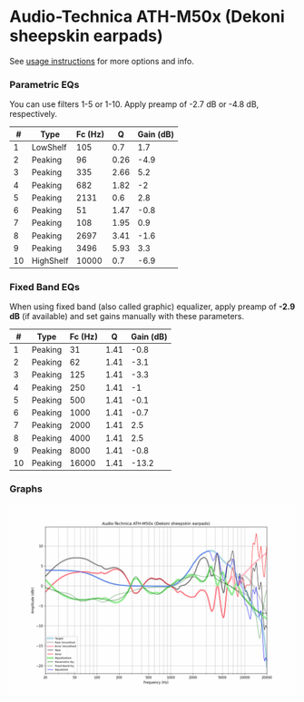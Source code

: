 # Audio-Technica ATH-M50x (Dekoni sheepskin earpads)
See [usage instructions](https://github.com/jaakkopasanen/AutoEq#usage) for more options and info.

### Parametric EQs
You can use filters 1-5 or 1-10. Apply preamp of -2.7 dB or -4.8 dB, respectively.

|   # | Type      |   Fc (Hz) |    Q |   Gain (dB) |
|-----|-----------|-----------|------|-------------|
|   1 | LowShelf  |       105 | 0.7  |         1.7 |
|   2 | Peaking   |        96 | 0.26 |        -4.9 |
|   3 | Peaking   |       335 | 2.66 |         5.2 |
|   4 | Peaking   |       682 | 1.82 |        -2   |
|   5 | Peaking   |      2131 | 0.6  |         2.8 |
|   6 | Peaking   |        51 | 1.47 |        -0.8 |
|   7 | Peaking   |       108 | 1.95 |         0.9 |
|   8 | Peaking   |      2697 | 3.41 |        -1.6 |
|   9 | Peaking   |      3496 | 5.93 |         3.3 |
|  10 | HighShelf |     10000 | 0.7  |        -6.9 |

### Fixed Band EQs
When using fixed band (also called graphic) equalizer, apply preamp of **-2.9 dB** (if available) and set gains manually with these parameters.

|   # | Type    |   Fc (Hz) |    Q |   Gain (dB) |
|-----|---------|-----------|------|-------------|
|   1 | Peaking |        31 | 1.41 |        -0.8 |
|   2 | Peaking |        62 | 1.41 |        -3.1 |
|   3 | Peaking |       125 | 1.41 |        -3.3 |
|   4 | Peaking |       250 | 1.41 |        -1   |
|   5 | Peaking |       500 | 1.41 |        -0.1 |
|   6 | Peaking |      1000 | 1.41 |        -0.7 |
|   7 | Peaking |      2000 | 1.41 |         2.5 |
|   8 | Peaking |      4000 | 1.41 |         2.5 |
|   9 | Peaking |      8000 | 1.41 |        -0.8 |
|  10 | Peaking |     16000 | 1.41 |       -13.2 |

### Graphs
![](./Audio-Technica%20ATH-M50x%20(Dekoni%20sheepskin%20earpads).png)
